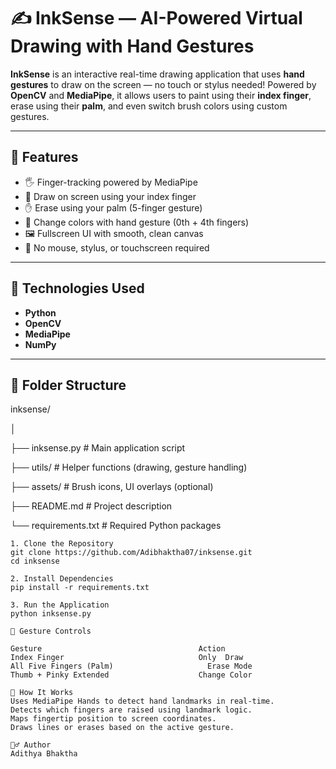 # ✍️ InkSense — AI-Powered Virtual Drawing with Hand Gestures

**InkSense** is an interactive real-time drawing application that uses **hand gestures** to draw on the screen — no touch or stylus needed! Powered by **OpenCV** and **MediaPipe**, it allows users to paint using their **index finger**, erase using their **palm**, and even switch brush colors using custom gestures.

---

## 🎯 Features

- 🖐️ Finger-tracking powered by MediaPipe
- 🎨 Draw on screen using your index finger
- ✋ Erase using your palm (5-finger gesture)
- 🌈 Change colors with hand gesture (0th + 4th fingers)
- 🖼️ Fullscreen UI with smooth, clean canvas
- 🧠 No mouse, stylus, or touchscreen required

---

## 🚀 Technologies Used

- **Python**
- **OpenCV**
- **MediaPipe**
- **NumPy**

---

## 📂 Folder Structure

inksense/

│

├── inksense.py # Main application script

├── utils/ # Helper functions (drawing, gesture handling)

├── assets/ # Brush icons, UI overlays (optional) 

├── README.md # Project description

└── requirements.txt # Required Python packages

```
1. Clone the Repository
git clone https://github.com/Adibhaktha07/inksense.git
cd inksense

2. Install Dependencies
pip install -r requirements.txt

3. Run the Application
python inksense.py

🧠 Gesture Controls

Gesture	                                  Action
Index Finger                              Only	Draw
All Five Fingers (Palm)                  	Erase Mode
Thumb + Pinky Extended	                  Change Color

🤖 How It Works
Uses MediaPipe Hands to detect hand landmarks in real-time.
Detects which fingers are raised using landmark logic.
Maps fingertip position to screen coordinates.
Draws lines or erases based on the active gesture.

🙋‍♂️ Author
Adithya Bhaktha
